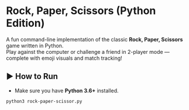 # Rock, Paper, Scissors (Python Edition)

A fun command-line implementation of the classic **Rock, Paper, Scissors** game written in Python.  
Play against the computer or challenge a friend in 2-player mode — complete with emoji visuals and match tracking!

## ▶️ How to Run

- Make sure you have **Python 3.6+** installed.
```bash
python3 rock-paper-scissor.py